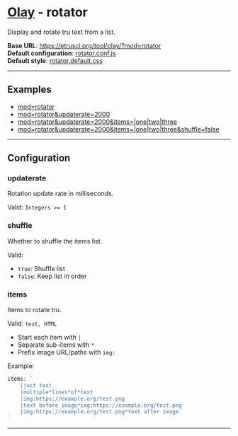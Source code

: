 # [Olay](../../../README.md) - rotator

Display and rotate tru text from a list.

**Base URL**: <https://etrusci.org/tool/olay/?mod=rotator>  
**Default configuration**: [rotator.conf.js](./rotator.conf.js)  
**Default style**: [rotator.default.css](./rotator.default.css)

---

## Examples

- [mod=rotator](https://etrusci.org/tool/olay/?mod=rotator)
- [mod=rotator&updaterate=2000](https://etrusci.org/tool/olay/?mod=rotator&updaterate=2000)
- [mod=rotator&updaterate=2000&items=|one|two|three](https://etrusci.org/tool/olay/?mod=rotator&updaterate=2000&items=|one|two|three)
- [mod=rotator&updaterate=2000&items=|one|two|three&shuffle=false](https://etrusci.org/tool/olay/?mod=rotator&updaterate=2000&items=|one|two|three&shuffle=false)

---

## Configuration

### updaterate

Rotation update rate in milliseconds.

Valid: `Integers >= 1`

### shuffle

Whether to shuffle the items list.

Valid:

- `true`: Shuffle list
- `false`: Keep list in order

### items

Items to rotate tru.

Valid: `text, HTML`

- Start each item with `|`  
- Separate sub-items with `*`  
- Prefix image URL/paths with `img:`

Example:
```js
items: `
    |just text
    |multiple*lines*of*text
    |img:https://example.org/test.png
    |text before image*img:https://example.org/test.png
    |img:https://example.org/test.png*text after image
`
```

---
<!-- 
## Output Styling

This module adds additional HTML elements inside `div.mod`:

```html
<div class="txt">{TEXTLINE}</div>
<div class="img"><img src="{IMAGE}" alt="{IMAGE}"></div>
```

CSS selectors:

```css
/* <div>'s for text lines */
div.txt {}

/* <div>'s for images */
div.img {}
``` -->
